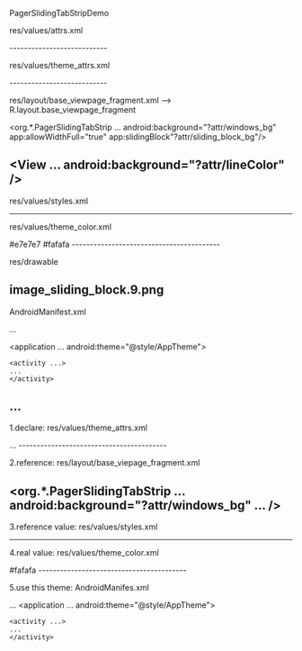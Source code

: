 PagerSlidingTabStripDemo

res/values/attrs.xml

<resources>
	<declare-styleable name="PagerSlidingTabStrip">
            <attr name="slidingBlock" format="reference|color" />
	    <attr name="allowWidthFull" format="boolean" />
	    <attr name="disableViewPager" format="boolean" />
	</declare-styleable>
</resources>
---------------------------

res/values/theme_attrs.xml

<resources>
	<attr name="windows_bg" format="reference" />
	<attr name="sliding_block_bg" format="reference" />
	<attr name="lineColor" format="reference" />
</resources>
---------------------------

res/layout/base_viewpage_fragment.xml 	-->	R.layout.base_viewpage_fragment

<org.*.PagerSlidingTabStrip
	...
	android:background="?attr/windows_bg"
	app:allowWidthFull="true"
	app:slidingBlock"?attr/sliding_block_bg"/>

<View
	...
	android:background="?attr/lineColor" />
---------------------------------------

res/values/styles.xml

<style name="AppTheme" ...>
	...
	<item name="lineColor">@color/day_line_color</item>
	<item name="windows_bg">@color/day_windows_bg</item>
	<item name="sliding_block_bg">@drawable/image_sliding_block</item>
</style>
-----------------------------------------

res/values/theme_color.xml

<?xml version="1.0" encoding="utf-8"?>
<resources>
	<color name="day_line_color">#e7e7e7</color>
	<color name="day_windows_bg">#fafafa</color>
</resources>
-----------------------------------------

res/drawable

image_sliding_block.9.png
-----------------------------------------

AndroidManifest.xml

...

<application
	...
	android:theme="@style/AppTheme">

	<activity ...>
	...
	</activity>
</application>

...
-----------------------------------------

1.declare: 
res/values/theme_attrs.xml

<resources>
	<attr name="windows_bg" format="reference" />
	...
</resources>
-----------------------------------------

2.reference: 
res/layout/base_viepage_fragment.xml

<org.*.PagerSlidingTabStrip
...
android:background="?attr/windows_bg"
... />
-----------------------------------------

3.reference value: 
res/values/styles.xml

<style name="AppTheme" ...>
	...
	<item name="windows_bg">@color/day_windows_bg</item>
	...
</style>
-----------------------------------------

4.real value:
res/values/theme_color.xml

<resources>
	<color name="day_windows_bg">#fafafa</color>
</resources>
-----------------------------------------

5.use this theme:
AndroidManifes.xml

...
<application
	...
	android:theme="@style/AppTheme">

	<activity ...>
	...
	</activity>
</application>
